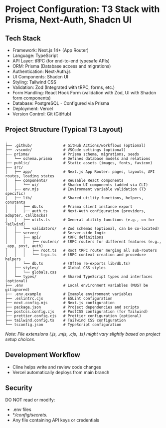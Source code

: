 # Project Configuration: T3 Stack with Prisma, Next-Auth, Shadcn UI

## Tech Stack

- Framework: Next.js 14+ (App Router)
- Language: TypeScript
- API Layer: tRPC (for end-to-end typesafe APIs)
- ORM: Prisma (Database access and migrations)
- Authentication: Next-Auth.js
- UI Components: Shadcn UI
- Styling: Tailwind CSS
- Validation: Zod (Integrated with tRPC, forms, etc.)
- Form Handling: React Hook Form (validation with Zod, UI with Shadcn form components)
- Database: PostgreSQL - Configured via Prisma
- Deployment: Vercel
- Version Control: Git (GitHub)

## Project Structure (Typical T3 Layout)

```
.
├── .github/              # GitHub Actions/workflows (optional)
├── .vscode/              # VSCode settings (optional)
├── prisma/               # Prisma schema, migrations, seeds
│   └── schema.prisma     # Defines database models and relations
├── public/               # Static assets (images, fonts, favicon)
├── src/
│   ├── app/              # Next.js App Router: pages, layouts, API routes, loading states
│   ├── components/       # Reusable React components
│   │   └── ui/           # Shadcn UI components (added via CLI)
│   ├── env.mjs           # Environment variable validation (T3 specific)
│   ├── lib/              # Shared utility functions, helpers, constants
│   │   ├── db.ts         # Prisma client instance export
│   │   ├── auth.ts       # Next-Auth configuration (providers, adapter, callbacks)
│   │   ├── utils.ts      # General utility functions (e.g., cn for Tailwind)
│   │   └── validators/   # Zod schemas (optional, can be co-located)
│   ├── server/           # Server-side logic
│   │   ├── api/          # tRPC definitions
│   │   │   ├── routers/  # tRPC routers for different features (e.g., _app, post, auth)
│   │   │   ├── root.ts   # Root tRPC router merging all sub-routers
│   │   │   └── trpc.ts   # tRPC context creation and procedure helpers
│   │   └── db.ts         # (Often re-exports lib/db.ts)
│   ├── styles/           # Global CSS styles
│   │   └── globals.css
│   └── types/            # Shared TypeScript types and interfaces (optional)
├── .env                  # Local environment variables (MUST be gitignored)
├── .env.example          # Example environment variables
├── .eslintrc.cjs         # ESLint configuration
├── next.config.mjs       # Next.js configuration
├── package.json          # Project dependencies and scripts
├── postcss.config.cjs    # PostCSS configuration (for Tailwind)
├── prettier.config.cjs   # Prettier configuration (optional)
├── tailwind.config.ts    # Tailwind CSS configuration
└── tsconfig.json         # TypeScript configuration
```

_Note: File extensions (.js, .mjs, .cjs, .ts) might vary slightly based on project setup choices._

## Development Workflow

- Cline helps write and review code changes
- Vercel automatically deploys from main branch

## Security

DO NOT read or modify:

- .env files
- \*_/config/secrets._
- Any file containing API keys or credentials
